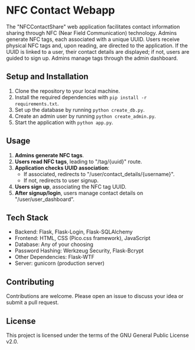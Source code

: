 # NFC Contact Webapp

The "NFCContactShare" web application facilitates contact information sharing through NFC (Near Field Communication) technology. 
Admins generate NFC tags, each associated with a unique UUID. Users receive physical NFC tags and, upon reading, are directed to the application. 
If the UUID is linked to a user, their contact details are displayed; if not, users are guided to sign up. Admins manage tags through the admin dashboard.

## Setup and Installation

1. Clone the repository to your local machine.
2. Install the required dependencies with `pip install -r requirements.txt`.
3. Set up the database by running `python create_db.py`.
4. Create an admin user by running `python create_admin.py`.
5. Start the application with `python app.py`.

## Usage

1. **Admins generate NFC tags**.
2. **Users read NFC tags**, leading to "/tag/{uuid}" route.
3. **Application checks UUID association**:
   - If associated, redirects to "/user/contact_details/{username}".
   - If not, redirects to user signup.
4. **Users sign up**, associating the NFC tag UUID.
5. **After signup/login**, users manage contact details on "/user/user_dashboard".

## Tech Stack

- Backend: Flask, Flask-Login, Flask-SQLAlchemy
- Frontend: HTML, CSS (Pico.css framework), JavaScript
- Database: Any of your choosing
- Password Hashing: Werkzeug Security, Flask-Bcrypt
- Other Dependencies: Flask-WTF
- Server: gunicorn (production server)


## Contributing

Contributions are welcome. Please open an issue to discuss your idea or submit a pull request.

## License

This project is licensed under the terms of the GNU General Public License v2.0.
